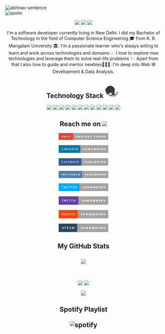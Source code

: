 <p align="center">

</p align="center">

<!-- Heading -->

<img src="https://readme-typing-svg.herokuapp.com?color=%23516BEB&size=40&vCenter=true&lines=Hey%2C+I+am+Abhinav" alt="abhinav sentence">
<br>

<!-- My Quote -->

<img src="https://readme-typing-svg.herokuapp.com?color=%23516BEB&vCenter=true&lines=Life+has+this+funny+of+forcing;you+on+the+path+forward+anyway." alt="quote">

<!-- Badges -->

<p align="center">

 <img src="https://badges.pufler.dev/visits/iamabhi9v/iamabhi9v">
 <img src="https://badges.pufler.dev/repos/iamabhi9v">
 <img src="https://badges.pufler.dev/commits/monthly/iamabhi9v">

</p>

<!-- Introduction -->

<p align="center">
  I'm a software developer currently living in New Delhi. I did my Bachelor of Technology in the field of Computer Science Engineering 🎓 from K. R. Mangalam University 🏛. I'm a passionate learner who's always willing to learn and work across technologies and domains 💡. I love to explore new technologies and leverage them to solve real-life problems ✨. Apart from that I also love to guide and mentor newbies👨🏻‍💻. I'm deep into Web 🕸️ Development & Data Analysis.
</p>  

<!-- Technology Learned -->

<h2 align="center">Technology Stack <img src="images/laptop.gif" width="50"></h2>

<p align="center" >
<img src="https://img.shields.io/badge/C-00599C?style=flat-square&logo=c&logoColor=white"/>
<img src="https://img.shields.io/badge/-java-E34A86?style=flat-square&logo=java"/>
<img src="https://img.shields.io/badge/-C++-00599C?style=flat-square&logo=c"/>
<img src="https://img.shields.io/badge/-HTML5-E34F26?style=flat-square&logo=html5&logoColor=white"/>
<img src="https://img.shields.io/badge/-CSS3-1572B6?style=flat-square&logo=css3"/>
<img src="https://img.shields.io/badge/-Bootstrap-563D7C?style=flat-square&logo=bootstrap"/>
<img src="https://img.shields.io/badge/-Heroku-430098?style=flat-square&logo=heroku"/>
<img src="https://img.shields.io/badge/-JavaScript-black?style=flat-square&logo=javascript"/>
<img src="https://img.shields.io/badge/-Nodejs-black?style=flat-square&logo=Node.js"/>
<img src="https://img.shields.io/badge/-React-black?style=flat-square&logo=react"/>
<img src="https://img.shields.io/badge/-Git-black?style=flat-square&logo=git"/>
<img src="https://img.shields.io/badge/-GitHub-black?style=flat-square&logo=github"/>
</p>

<h2 align="center">Reach me on <img src="https://media0.giphy.com/media/jqNPzdTTxQfOgOqpO4/source.gif" width="50"></h2>

<div align="center">

<a href="mailto:abhi9vanand@gmail.com"><img src="images/gmail-abhinav-anand.svg" width="160px"></a>

<a href="https://www.linkedin.com/in/iamabhi9v/"><img src="images/linkedin-iamabhi9v.svg" width="160px"></a>

<a href="https://www.facebook.com/iamabhi9v/"><img src="images/facebook-iamabhi9v.svg" width="160px"></a>

<a href="https://www.instagram.com/iamabhi9v/"><img src="images/instagram-iamabhi9v.svg" width="160px"></a>

<a href="https://www.twitter.com/iamabhi9v/"><img src="images/twitter-iamabhi9v.svg" width="160px"></a>

<a href="https://www.twitch.tv/iamabhi9v"><img src="images/twitch-iamabhi9v.svg" width="160px"></a>

<a href="https://www.reddit.com/user/iamabhi9v"><img src="images/reddit-iamabhi9v.svg" width="160px"></a>

<a href="https://steamcommunity.com/id/iamabhi9v/"><img src="images/steam-iamabhi9v.svg" width="160px"></a>

</div>

<!-- Contribution Graph -->

<h2 align="center">
My GitHub Stats<br><br>
<img src="https://activity-graph.herokuapp.com/graph?username=iamabhi9v&theme=redical">
</h2>

<br>

<p align = "center">

<!-- Top Languages Used -->
  <img  src = "https://github-readme-stats.vercel.app/api/top-langs/?username=iamabhi9v&show_icons=true&theme=tokyonight">

<!-- Stats -->
  <img src="https://github-readme-stats.vercel.app/api?username=iamabhi9v&show_icons=true&theme=tokyonight">

</p>

<!-- Streak Stats -->

<p align = "center">
 <img  src="http://github-readme-streak-stats.herokuapp.com?user=iamabhi9v&theme=dark&date_format=j%20M%5B%20Y%5D">
</p>

<!-- Spotify Playlists -->

<h2 align = "center">Spotify Playlist<br><br>
 <img src="https://spotify-recently-played-readme.vercel.app/api?user=i32ls1si0hhzt5cyyocm2kwqk" alt="spotify">
</h2>
